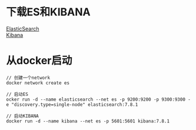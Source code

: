 # 下载ES和KIBANA
[ElasticSearch](https://hub.docker.com/_/elasticsearch?tab=description)  
[Kibana](https://hub.docker.com/_/kibana?tab=description)

# 从docker启动
```
// 创建一个network
docker network create es

// 启动ES
ocker run -d --name elasticsearch --net es -p 9200:9200 -p 9300:9300 -e "discovery.type=single-node" elasticsearch:7.8.1

// 启动KIBANA
docker run -d --name kibana --net es -p 5601:5601 kibana:7.8.1
```